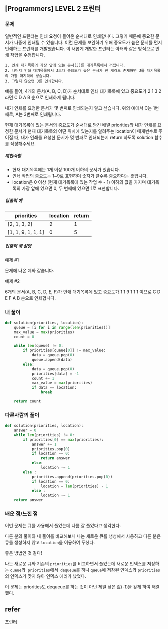 ## [Programmers] LEVEL 2 프린터

### 문제

일반적인 프린터는 인쇄 요청이 들어온 순서대로 인쇄합니다. 그렇기 때문에 중요한 문서가 나중에 인쇄될 수 있습니다. 이런 문제를 보완하기 위해 중요도가 높은 문서를 먼저 인쇄하는 프린터를 개발했습니다. 이 새롭게 개발한 프린터는 아래와 같은 방식으로 인쇄 작업을 수행합니다.

```
1. 인쇄 대기목록의 가장 앞에 있는 문서(J)를 대기목록에서 꺼냅니다.
2. 나머지 인쇄 대기목록에서 J보다 중요도가 높은 문서가 한 개라도 존재하면 J를 대기목록의 가장 마지막에 넣습니다.
3. 그렇지 않으면 J를 인쇄합니다.
```

예를 들어, 4개의 문서(A, B, C, D)가 순서대로 인쇄 대기목록에 있고 중요도가 2 1 3 2 라면 C D A B 순으로 인쇄하게 됩니다.

내가 인쇄를 요청한 문서가 몇 번째로 인쇄되는지 알고 싶습니다. 위의 예에서 C는 1번째로, A는 3번째로 인쇄됩니다.

현재 대기목록에 있는 문서의 중요도가 순서대로 담긴 배열 priorities와 내가 인쇄를 요청한 문서가 현재 대기목록의 어떤 위치에 있는지를 알려주는 location이 매개변수로 주어질 때, 내가 인쇄를 요청한 문서가 몇 번째로 인쇄되는지 return 하도록 solution 함수를 작성해주세요.

##### 제한사항

- 현재 대기목록에는 1개 이상 100개 이하의 문서가 있습니다.
- 인쇄 작업의 중요도는 1~9로 표현하며 숫자가 클수록 중요하다는 뜻입니다.
- location은 0 이상 (현재 대기목록에 있는 작업 수 - 1) 이하의 값을 가지며 대기목록의 가장 앞에 있으면 0, 두 번째에 있으면 1로 표현합니다.

##### 입출력 예

| priorities         | location | return |
| ------------------ | -------- | ------ |
| [2, 1, 3, 2]       | 2        | 1      |
| [1, 1, 9, 1, 1, 1] | 0        | 5      |

##### 입출력 예 설명

예제 #1

문제에 나온 예와 같습니다.

예제 #2

6개의 문서(A, B, C, D, E, F)가 인쇄 대기목록에 있고 중요도가 1 1 9 1 1 1 이므로 C D E F A B 순으로 인쇄합니다.

### 내 풀이

```python
def solution(priorities, location):
    queue = [i for i in range(len(priorities))]
    max_value = max(priorities)
    count = 0

    while len(queue) != 0:
        if priorities[queue[0]] != max_value:
            data = queue.pop(0)
            queue.append(data)
        else:
            data = queue.pop(0)
            priorities[data] = -1
            count += 1
            max_value = max(priorities)
            if data == location:
                break

    return count
```

### 다른사람의 풀이

```python
def solution(priorities, location):
    answer = 0
    while len(priorities) != 0:
        if priorities[0] == max(priorities):
            answer += 1
            priorities.pop(0)
            if location == 0:
                return answer
            else:
                location -= 1
        else :
            priorities.append(priorities.pop(0))
            if location == 0:
                location = len(priorities) - 1
            else :
                location -= 1
    return answer

```

### 배운 점/느낀 점

이번 문제는 큐를 사용해서 풀었는데 나름 잘 풀었다고 생각한다.

다른 분의 풀이와 내 풀이를 비교해보니 나는 새로운 큐를 생성해서 사용하고 다른 분은 큐를 생성하지 않고 `location`을 이용하여 푸셨다.

좋은 방법인 것 같다!   

나는 새로운 큐와 기존의 `priorities`를 비교하면서 풀었는데 새로운 인덱스를 저장하는 `queue`와` priorities`에서` dequeue`를 하니 `queue`에 저장된 인덱스와 `priorities`의 인덱스가 맞지 않아 인덱스 에러가 났었다.

이 문제는 priorities도 dequeue를 하는 것이 아닌 제일 낮은 값(-1)을 갖게 하여 해결했다.

## refer

[프린터](https://programmers.co.kr/learn/courses/30/lessons/42587)